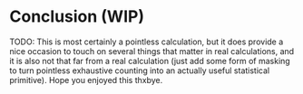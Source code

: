 # Conclusion (WIP)

TODO: This is most certainly a pointless calculation, but it does provide a nice
      occasion to touch on several things that matter in real calculations, and
      it is also not that far from a real calculation (just add some form of
      masking to turn pointless exhaustive counting into an actually useful
      statistical primitive). Hope you enjoyed this thxbye.

